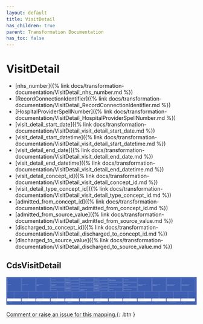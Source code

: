 ```yaml
---
layout: default
title: VisitDetail
has_children: true
parent: Transformation Documentation
has_toc: false
---
```


# VisitDetail
* [nhs_number]({% link docs/transformation-documentation/VisitDetail_nhs_number.md %})
* [RecordConnectionIdentifier]({% link docs/transformation-documentation/VisitDetail_RecordConnectionIdentifier.md %})
* [HospitalProviderSpellNumber]({% link docs/transformation-documentation/VisitDetail_HospitalProviderSpellNumber.md %})
* [visit_detail_start_date]({% link docs/transformation-documentation/VisitDetail_visit_detail_start_date.md %})
* [visit_detail_start_datetime]({% link docs/transformation-documentation/VisitDetail_visit_detail_start_datetime.md %})
* [visit_detail_end_date]({% link docs/transformation-documentation/VisitDetail_visit_detail_end_date.md %})
* [visit_detail_end_datetime]({% link docs/transformation-documentation/VisitDetail_visit_detail_end_datetime.md %})
* [visit_detail_concept_id]({% link docs/transformation-documentation/VisitDetail_visit_detail_concept_id.md %})
* [visit_detail_type_concept_id]({% link docs/transformation-documentation/VisitDetail_visit_detail_type_concept_id.md %})
* [admitted_from_concept_id]({% link docs/transformation-documentation/VisitDetail_admitted_from_concept_id.md %})
* [admitted_from_source_value]({% link docs/transformation-documentation/VisitDetail_admitted_from_source_value.md %})
* [discharged_to_concept_id]({% link docs/transformation-documentation/VisitDetail_discharged_to_concept_id.md %})
* [discharged_to_source_value]({% link docs/transformation-documentation/VisitDetail_discharged_to_source_value.md %})

## CdsVisitDetail
![](CdsVisitDetail.svg)

[Comment or raise an issue for this mapping.](https://github.com/answerdigital/oxford-omop-data-mapper/issues/new?title=CdsVisitDetail%20mapping){: .btn }
